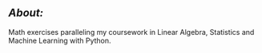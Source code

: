 ## **_About:_**

Math exercises paralleling my coursework in Linear Algebra, Statistics and Machine Learning with Python. 